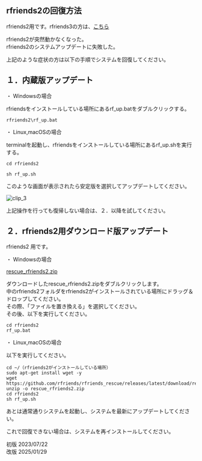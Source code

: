 ## rfriends2の回復方法  
  
rfriends2用です。rfriends3の方は、[こちら](rescue.html)  
  
rfriends2が突然動かなくなった。  
rfriends2のシステムアップデートに失敗した。  
  
上記のような症状の方は以下の手順でシステムを回復してください。  
  
## １．内蔵版アップデート  
  
・ Windowsの場合  
  
rfriendsをインストールしている場所にあるrf_up.batをダブルクリックする。  
  
```  
rfriends2\rf_up.bat  
```  
  
・ Linux,macOSの場合  
  
terminalを起動し、rfriendsをインストールしている場所にあるrf_up.shを実行する。  
  
```  
cd rfriends2  
  
sh rf_up.sh  
```  
  
このような画面が表示されたら安定版を選択してアップデートしてください。  
  
![clip_3](https://github.com/user-attachments/assets/bca96006-fe11-4feb-bde5-60be9d1177e1)  
  
上記操作を行っても復帰しない場合は、２．以降を試してください。  
  
## ２．rfriends2用ダウンロード版アップデート   
  
rfriends2 用です。   
  
・ Windowsの場合  
  
[rescue_rfriends2.zip](https://github.com/rfriends/rfriends_rescue/releases/latest/download/rescue_rfriends2.zip)  
  
ダウンロードしたrescue_rfriends2.zipをダブルクリックします。  
中のrfriends2フォルダをrfriends2がインストールされている場所にドラッグ＆ドロップしてください。  
その際、「ファイルを置き換える」を選択してください。  
その後、以下を実行してください。  
  
```  
cd rfriends2  
rf_up.bat  
```  
  
・ Linux,macOSの場合  
  
以下を実行してください。  
```  
cd ~/（rfriends2がインストールしている場所）  
sudo apt-get install wget -y   
wget https://github.com/rfriends/rfriends_rescue/releases/latest/download/rescue_rfriends2.zip  
unzip -o rescue_rfriends2.zip  
cd rfriends2  
sh rf_up.sh  
```  
  
あとは通常通りシステムを起動し、システムを最新にアップデートしてください。  
  
これで回復できない場合は、システムを再インストールしてください。  
  
  
初版 2023/07/22  
改版 2025/01/29  
